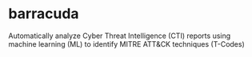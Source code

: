 # barracuda
Automatically analyze Cyber Threat Intelligence (CTI) reports using machine learning (ML) to identify MITRE ATT&amp;CK techniques (T-Codes)
